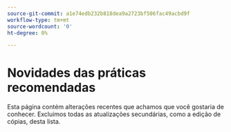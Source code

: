 ```yaml
---
source-git-commit: a1e74edb232b818dea9a2723bf506fac49acbd9f
workflow-type: tm+mt
source-wordcount: '0'
ht-degree: 0%

---
```

# Novidades das práticas recomendadas

Esta página contém alterações recentes que achamos que você gostaria de conhecer. Excluímos todas as atualizações secundárias, como a edição de cópias, desta lista.<!-- year_group -->
